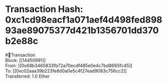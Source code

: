 
Transaction Hash: 0xc1cd98eacf1a071aef4d498fed89893ae89075377d421b1356701dd370b2e88c
====================================================================================
  
#💸Transaction  
Block: [[14450991]]  
From: [[0x68b3465833fb72a70ecdf485e0e4c7bd8665fc45]]  
To: [[0xc02aaa39b223fe8d0a0e5c4f27ead9083c756cc2]]  
Transferred: 1.0 Ether